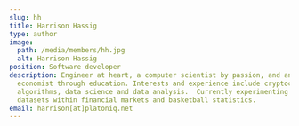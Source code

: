 ```yaml
---
slug: hh
title: Harrison Hassig
type: author
image:
  path: /media/members/hh.jpg
  alt: Harrison Hassig
position: Software developer
description: Engineer at heart, a computer scientist by passion, and an
  economist through education. Interests and experience include cryptocurrency,
  algorithms, data science and data analysis.  Currently experimenting with
  datasets within financial markets and basketball statistics.
email: harrison[at]platoniq.net
---
```

